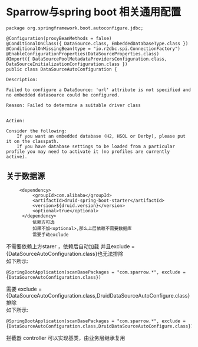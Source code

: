 # Sparrow与spring boot 相关通用配置

```
package org.springframework.boot.autoconfigure.jdbc;

@Configuration(proxyBeanMethods = false)
@ConditionalOnClass({ DataSource.class, EmbeddedDatabaseType.class })
@ConditionalOnMissingBean(type = "io.r2dbc.spi.ConnectionFactory")
@EnableConfigurationProperties(DataSourceProperties.class)
@Import({ DataSourcePoolMetadataProvidersConfiguration.class, DataSourceInitializationConfiguration.class })
public class DataSourceAutoConfiguration {

Description:

Failed to configure a DataSource: 'url' attribute is not specified and no embedded datasource could be configured.

Reason: Failed to determine a suitable driver class


Action:

Consider the following:
    If you want an embedded database (H2, HSQL or Derby), please put it on the classpath.
    If you have database settings to be loaded from a particular profile you may need to activate it (no profiles are currently active).

```

## 关于数据源
```
     <dependency>
          <groupId>com.alibaba</groupId>
          <artifactId>druid-spring-boot-starter</artifactId>
          <version>${druid.version}</version>
          <optional>true</optional>
      </dependency>
          依赖方可选 
          如果不加<optional>,那么上层依赖不需要数据库
          需要手动exclude
```

不需要依赖上方starer ，依赖后自动加载 并且exclude = {DataSourceAutoConfiguration.class}也无法排除<br/>
如下所示:

```
@SpringBootApplication(scanBasePackages = "com.sparrow.*", exclude = {DataSourceAutoConfiguration.class})
```

需要 exclude = {DataSourceAutoConfiguration.class,DruidDataSourceAutoConfigure.class} 排除<br/>
如下所示:

```
@SpringBootApplication(scanBasePackages = "com.sparrow.*", exclude = {DataSourceAutoConfiguration.class,DruidDataSourceAutoConfigure.class})
```


拦截器 controller 可以实现基类，由业务层继承复用

